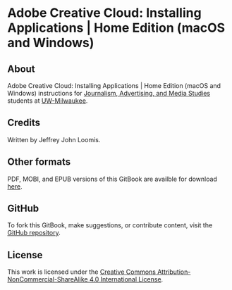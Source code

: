 # Adobe Creative Cloud: Installing Applications \| Home Edition \(macOS and Windows\)

## About

Adobe Creative Cloud: Installing Applications \| Home Edition \(macOS and Windows\) instructions for [Journalism, Advertising, and Media Studies](http://uwm.edu/journalism-advertising-media-studies/ "Journalism, Advertising, and Media Studies website") students at [UW-Milwaukee](http://uwm.edu/ "UW–Milwaukee website").

## Credits

Written by Jeffrey John Loomis.

## Other formats

PDF, MOBI, and EPUB versions of this GitBook are availble for download [here](https://www.gitbook.com/book/jjloomis/adobe-indesign-basics/details).

## GitHub

To fork this GitBook, make suggestions, or contribute content, visit the [GitHub repository](https://github.com/jjloomis/adobe-indesign-basics).

## License

This work is licensed under the [Creative Commons Attribution-NonCommercial-ShareAlike 4.0 International License](https://creativecommons.org/licenses/by-nc-sa/4.0/).

